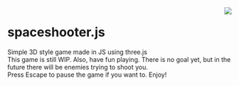 <img src="logo.png" style="float:right;max-width: 20%;">

# spaceshooter.js
Simple 3D style game made in JS using three.js  
This game is still WIP. Also, have fun playing. There is no goal yet, but in the future there will be enemies trying to shoot you.  
Press Escape to pause the game if you want to. Enjoy!